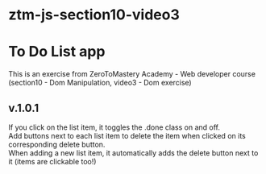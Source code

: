 # ztm-js-section10-video3

# To Do List app 

This is an exercise from ZeroToMastery Academy - Web developer course (section10 - Dom Manipulation, video3 - Dom exercise)

## v.1.0.1

If you click on the list item, it toggles the .done class on and off.<br>
Add buttons next to each list item to delete the item when clicked on its corresponding delete button.<br>
When adding a new list item, it automatically adds the delete button next to it (items are clickable too!)<br>
    
